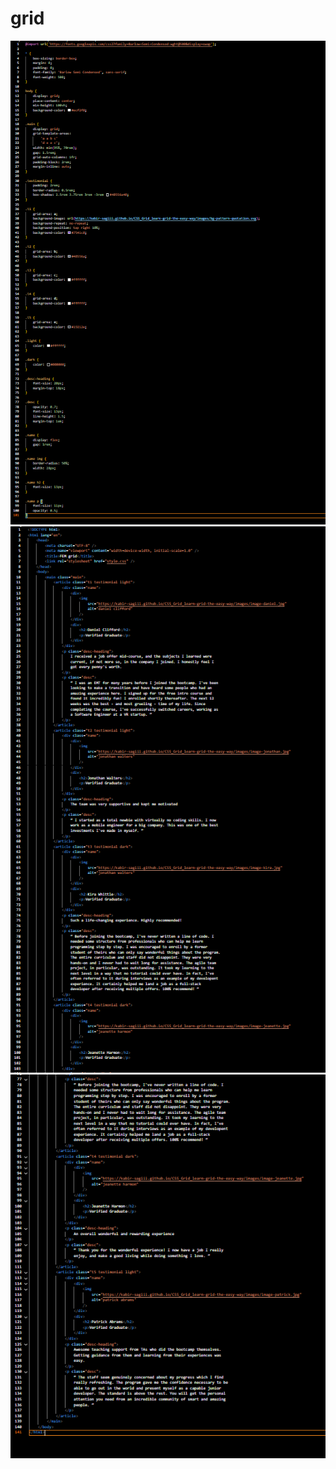 # grid 

![SS1](<Screenshot 2023-09-17 221533.png>)
![SS2](<Screenshot 2023-09-17 221757.png>)
![SS3](<Screenshot 2023-09-17 221803.png>)